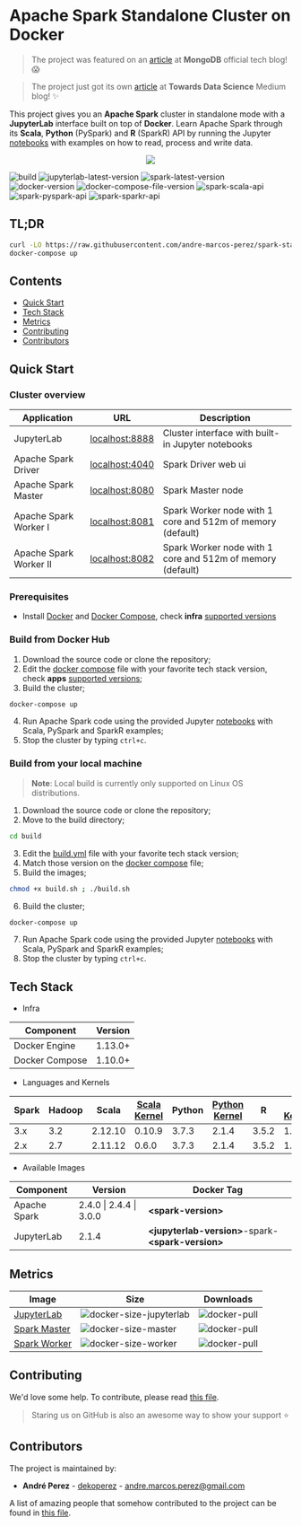 # Apache Spark Standalone Cluster on Docker

> The project was featured on an [article](https://www.mongodb.com/blog/post/getting-started-with-mongodb-pyspark-and-jupyter-notebook) at **MongoDB** official tech blog! :scream:

> The project just got its own [article](https://towardsdatascience.com/apache-spark-cluster-on-docker-ft-a-juyterlab-interface-418383c95445) at **Towards Data Science** Medium blog! :sparkles:

This project gives you an **Apache Spark** cluster in standalone mode with a **JupyterLab** interface built on top of **Docker**.
Learn Apache Spark through its **Scala**, **Python** (PySpark) and **R** (SparkR) API by running the Jupyter [notebooks](build/workspace/) with examples on how to read, process and write data.

<p align="center"><img src="docs/image/cluster-architecture.png"></p>

![build](https://github.com/andre-marcos-perez/spark-standalone-cluster-on-docker/workflows/build/badge.svg?branch=master)
![jupyterlab-latest-version](https://img.shields.io/docker/v/andreper/jupyterlab/2.1.4-spark-3.0.0?color=yellow&label=jupyterlab-latest)
![spark-latest-version](https://img.shields.io/docker/v/andreper/spark-master/3.0.0?color=yellow&label=spark-latest)
![docker-version](https://img.shields.io/badge/docker-v1.13.0%2B-blue)
![docker-compose-file-version](https://img.shields.io/badge/docker--compose-v1.10.0%2B-blue)
![spark-scala-api](https://img.shields.io/badge/spark%20api-scala-red)
![spark-pyspark-api](https://img.shields.io/badge/spark%20api-pyspark-red)
![spark-sparkr-api](https://img.shields.io/badge/spark%20api-sparkr-red)

## TL;DR

```bash
curl -LO https://raw.githubusercontent.com/andre-marcos-perez/spark-standalone-cluster-on-docker/master/docker-compose.yml
docker-compose up
```

## Contents

- [Quick Start](#quick-start)
- [Tech Stack](#tech-stack)
- [Metrics](#metrics)
- [Contributing](#contributing)
- [Contributors](#contributors)

## <a name="quick-start"></a>Quick Start

### Cluster overview

| Application            | URL                                      | Description                                                |
| ---------------------- | ---------------------------------------- | ---------------------------------------------------------- |
| JupyterLab             | [localhost:8888](http://localhost:8888/) | Cluster interface with built-in Jupyter notebooks          |
| Apache Spark Driver    | [localhost:4040](http://localhost:4040/) | Spark Driver web ui                                        |
| Apache Spark Master    | [localhost:8080](http://localhost:8080/) | Spark Master node                                          |
| Apache Spark Worker I  | [localhost:8081](http://localhost:8081/) | Spark Worker node with 1 core and 512m of memory (default) |
| Apache Spark Worker II | [localhost:8082](http://localhost:8082/) | Spark Worker node with 1 core and 512m of memory (default) |

### Prerequisites

 - Install [Docker](https://docs.docker.com/get-docker/) and [Docker Compose](https://docs.docker.com/compose/install/), check **infra** [supported versions](#tech-stack)

### Build from Docker Hub

1. Download the source code or clone the repository;
2. Edit the [docker compose](docker-compose.yml) file with your favorite tech stack version, check **apps** [supported versions](#tech-stack);
3. Build the cluster;

```bash
docker-compose up
```

4. Run Apache Spark code using the provided Jupyter [notebooks](build/workspace/) with Scala, PySpark and SparkR examples;
5. Stop the cluster by typing `ctrl+c`.

### Build from your local machine

> **Note**: Local build is currently only supported on Linux OS distributions.

1. Download the source code or clone the repository;
2. Move to the build directory;

```bash
cd build
```

3. Edit the [build.yml](build/build.yml) file with your favorite tech stack version;
4. Match those version on the [docker compose](build/docker-compose.yml) file;
5. Build the images;

```bash
chmod +x build.sh ; ./build.sh
```

6. Build the cluster;

```bash
docker-compose up
```

7. Run Apache Spark code using the provided Jupyter [notebooks](build/workspace/) with Scala, PySpark and SparkR examples;
8. Stop the cluster by typing `ctrl+c`.

## <a name="tech-stack"></a>Tech Stack

- Infra

| Component      | Version |
| -------------- | ------- |
| Docker Engine  | 1.13.0+ |
| Docker Compose | 1.10.0+ |

- Languages and Kernels

| Spark | Hadoop | Scala   | [Scala Kernel](https://almond.sh/) | Python | [Python Kernel](https://jupyter.org/) | R     | [R Kernel](https://irkernel.github.io/) |
| ----- | ------ | ------- | ---------------------------------- | ------ | ------------------------------------- | ----- | --------------------------------------- |
| 3.x   | 3.2    | 2.12.10 | 0.10.9                             | 3.7.3  | 2.1.4                                 | 3.5.2 | 1.1.1                                   |
| 2.x   | 2.7    | 2.11.12 | 0.6.0                              | 3.7.3  | 2.1.4                                 | 3.5.2 | 1.1.1                                   |

- Available Images

| Component      | Version                 | Docker Tag                                           |
| -------------- | ----------------------- | ---------------------------------------------------- |
| Apache Spark   | 2.4.0 \| 2.4.4 \| 3.0.0 | **\<spark-version>**                                 |
| JupyterLab     | 2.1.4                   | **\<jupyterlab-version>**-spark-**\<spark-version>** |

## <a name="metrics"></a>Metrics

| Image                                                          | Size                                                                                           | Downloads                                                                 |
| -------------------------------------------------------------- | ---------------------------------------------------------------------------------------------- | ------------------------------------------------------------------------- |
| [JupyterLab](https://hub.docker.com/r/andreper/jupyterlab)     | ![docker-size-jupyterlab](https://img.shields.io/docker/image-size/andreper/jupyterlab/latest) | ![docker-pull](https://img.shields.io/docker/pulls/andreper/jupyterlab)   |
| [Spark Master](https://hub.docker.com/r/andreper/spark-master) | ![docker-size-master](https://img.shields.io/docker/image-size/andreper/spark-master/latest)   | ![docker-pull](https://img.shields.io/docker/pulls/andreper/spark-master) |
| [Spark Worker](https://hub.docker.com/r/andreper/spark-worker) | ![docker-size-worker](https://img.shields.io/docker/image-size/andreper/spark-worker/latest)   | ![docker-pull](https://img.shields.io/docker/pulls/andreper/spark-worker) |

## <a name="contributing"></a>Contributing

We'd love some help. To contribute, please read [this file](CONTRIBUTING.md).

> Staring us on GitHub is also an awesome way to show your support :star:

## <a name="contributors"></a>Contributors

The project is maintained by:

 - **André Perez** - [dekoperez](https://twitter.com/dekoperez) - andre.marcos.perez@gmail.com
 
A list of amazing people that somehow contributed to the project can be found in [this file](CONTRIBUTORS.md).
